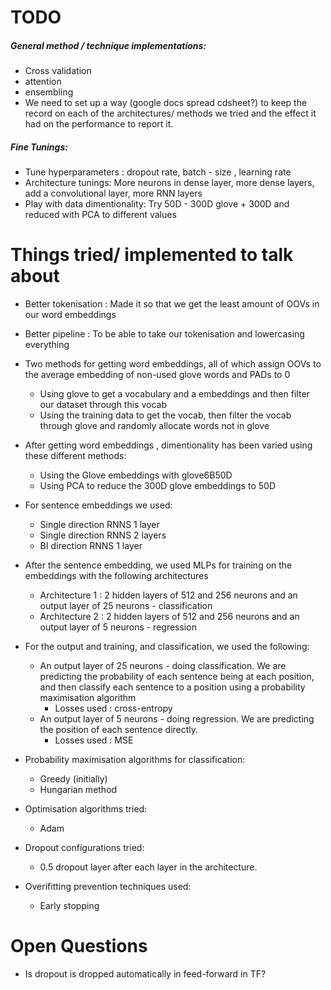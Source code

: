 # TODO
##### General method / technique implementations:
- Cross validation
- attention
- ensembling
- We need to set up a way (google docs spread cdsheet?) to keep the record on each of the architectures/ methods we tried
   and the effect it had on the performance to report it.

##### Fine Tunings:

- Tune hyperparameters : dropout rate, batch - size , learning rate
- Architecture tunings: More neurons in dense layer, more dense layers, add a convolutional layer,
more RNN layers
- Play with data dimentionality: Try 50D - 300D glove + 300D and reduced with PCA to different values







# Things tried/ implemented to talk about

- Better tokenisation : Made it so that we get the least amount of OOVs in our word embeddings
- Better pipeline : To be able to  take our tokenisation and lowercasing everything
- Two methods for getting word embeddings, all of which assign OOVs to the average embedding of non-used glove words and PADs to 0
    - Using glove to get a vocabulary and a  embeddings and then filter our dataset through this vocab
    - Using the training data to get the vocab, then filter the vocab through glove and randomly allocate words not in glove
- After getting word embeddings , dimentionality has been varied using these different methods:
    - Using the Glove embeddings with glove6B50D
    - Using PCA to reduce the 300D glove embeddings to 50D
- For sentence embeddings we used:
    - Single direction RNNS 1 layer
    - Single direction RNNS 2 layers
    - BI direction RNNS 1 layer
- After the sentence embedding, we used MLPs for training on the embeddings with the following architectures

    - Architecture 1 : 2 hidden layers of 512 and 256 neurons and an output layer of 25 neurons - classification
    - Architecture 2 : 2 hidden layers of 512 and 256 neurons and an output layer of 5 neurons - regression

- For the output and training, and classification, we used the following:

    - An output layer of 25 neurons - doing classification. We are predicting the probability of
    each sentence being at each position, and then classify each sentence to a position using a
    probability maximisation algorithm
        - Losses used : cross-entropy
    - An output layer of 5 neurons - doing regression. We are predicting the position of each sentence
    directly.
        - Losses used : MSE

- Probability maximisation algorithms for classification:

    - Greedy (initially)
    - Hungarian method

- Optimisation algorithms tried:

    - Adam

- Dropout configurations tried:

    - 0.5 dropout layer after each layer in the architecture.

- Overifitting prevention techniques used:

    - Early stopping

# Open Questions
- Is dropout is dropped automatically in feed-forward in TF?
